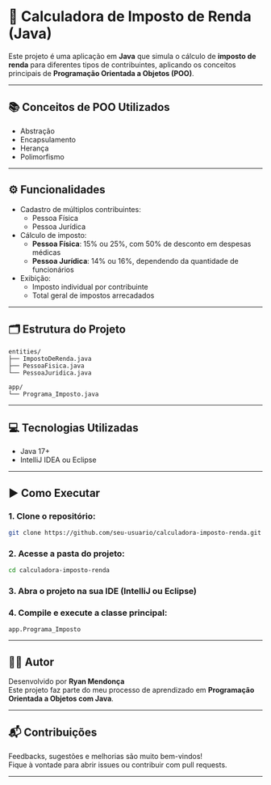 # 🧮 Calculadora de Imposto de Renda (Java)

Este projeto é uma aplicação em **Java** que simula o cálculo de **imposto de renda** para diferentes tipos de contribuintes, aplicando os conceitos principais de **Programação Orientada a Objetos (POO)**.

---

## 📚 Conceitos de POO Utilizados

- Abstração  
- Encapsulamento  
- Herança  
- Polimorfismo  

---

## ⚙️ Funcionalidades

- Cadastro de múltiplos contribuintes:
  - Pessoa Física
  - Pessoa Jurídica
- Cálculo de imposto:
  - **Pessoa Física**: 15% ou 25%, com 50% de desconto em despesas médicas
  - **Pessoa Jurídica**: 14% ou 16%, dependendo da quantidade de funcionários
- Exibição:
  - Imposto individual por contribuinte
  - Total geral de impostos arrecadados

---

## 🗂 Estrutura do Projeto

```
entities/
├── ImpostoDeRenda.java
├── PessoaFisica.java
└── PessoaJuridica.java

app/
└── Programa_Imposto.java
```

---

## 💻 Tecnologias Utilizadas

- Java 17+
- IntelliJ IDEA ou Eclipse

---

## ▶️ Como Executar

### 1. Clone o repositório:
```bash
git clone https://github.com/seu-usuario/calculadora-imposto-renda.git
```

### 2. Acesse a pasta do projeto:
```bash
cd calculadora-imposto-renda
```

### 3. Abra o projeto na sua IDE (IntelliJ ou Eclipse)

### 4. Compile e execute a classe principal:
```
app.Programa_Imposto
```

---

## 👨‍💻 Autor

Desenvolvido por **Ryan Mendonça**  
Este projeto faz parte do meu processo de aprendizado em **Programação Orientada a Objetos com Java**.

---

## 📬 Contribuições

Feedbacks, sugestões e melhorias são muito bem-vindos!  
Fique à vontade para abrir issues ou contribuir com pull requests.

---


